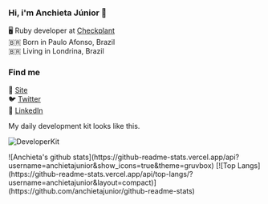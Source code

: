 ### Hi, i'm Anchieta Júnior 👋

🖥️ Ruby developer at [Checkplant](https://www.checkplant.com.br/)
<br />
🇧🇷 Born in Paulo Afonso, Brazil
<br />
🇧🇷 Living in Londrina, Brazil

### Find me

🚀 [Site](https://www.anchietajunior.com/)
<br />
🐦 [Twitter](https://twitter.com/anchietajnr)
<br />
💼 [LinkedIn](https://www.linkedin.com/in/anchietajunior/)

My daily development kit looks like this.

![DeveloperKit](https://i.ibb.co/KXKrz8C/bg.png)

<div style="width: 100%; display: flex; flex-direction: row; justify-content: space-between;">
![Anchieta's github stats](https://github-readme-stats.vercel.app/api?username=anchietajunior&show_icons=true&theme=gruvbox)
[![Top Langs](https://github-readme-stats.vercel.app/api/top-langs/?username=anchietajunior&layout=compact)](https://github.com/anchietajunior/github-readme-stats)
</div>
